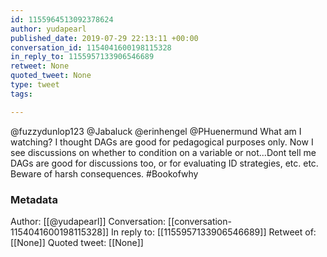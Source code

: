 ```yaml
---
id: 1155964513092378624
author: yudapearl
published_date: 2019-07-29 22:13:11 +00:00
conversation_id: 1154041600198115328
in_reply_to: 1155957133906546689
retweet: None
quoted_tweet: None
type: tweet
tags:

---
```


@fuzzydunlop123 @Jabaluck @erinhengel @PHuenermund What am I watching? I thought DAGs are good for pedagogical purposes only. Now I see discussions on whether to condition on a variable or not...Dont tell me DAGs are good for discussions too, or for evaluating ID strategies, etc. etc. Beware of harsh consequences. #Bookofwhy

### Metadata

Author: [[@yudapearl]]
Conversation: [[conversation-1154041600198115328]]
In reply to: [[1155957133906546689]]
Retweet of: [[None]]
Quoted tweet: [[None]]

